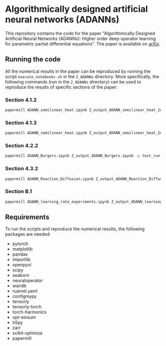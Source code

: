 # Algorithmically designed artificial neural networks (ADANNs)

This repository contains the code for the paper "Algorithmically Designed Artificial
Neural Networks (ADANNs):
Higher order deep operator learning for
parametric partial differential equations".
The paper is available on [arXiv](https://arxiv.org/abs/2302.03286).




## Running the code

All the numerical results in the paper can be reproduced by running the script `execute_notebooks.sh` in the `2_ADANNs` directory. 
More specifically, the following commands (run in the `2_ADANNs` directory) can be used to reproduce the results of specific sections of the paper:


### Section 4.1.2
```bash
papermill ADANN_semilinear_heat.ipynb Z_output_ADANN_semilinear_heat_1d.ipynb -p dim 1 -p test_run False
```


### Section 4.1.3
```bash
papermill ADANN_semilinear_heat.ipynb Z_output_ADANN_semilinear_heat_2d.ipynb -p dim 2 -p test_run False
```

### Section 4.2.2
```bash
papermill ADANN_Burgers.ipynb Z_output_ADANN_Burgers.ipynb -p test_run False
```

### Section 4.3.2
```bash
papermill ADANN_Reaction_Diffusion.ipynb Z_output_ADANN_Reaction_Diffusion.ipynb -p test_run False
```

### Section B.1
```bash
papermill ADANN_learning_rate_experiments.ipynb Z_output_ADANN_learning_rate_experiments.ipynb -p test_run False
```


## Requirements

To run the scripts and reproduce the numerical results, the following packages are needed:

- pytorch
- matplotlib
- pandas
- importlib
- openpyxl
- scipy
- seaborn
- neuraloperator
- wandb
- ruamel.yaml
- configmypy
- tensorly
- tensorly-torch
- torch-harmonics
- opt-einsum
- h5py
- zarr
- scikit-optimize
- papermill